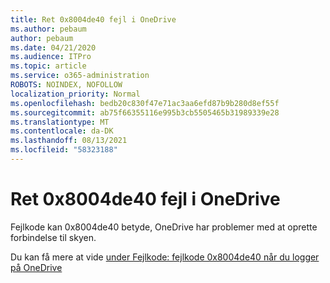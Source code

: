 ```yaml
---
title: Ret 0x8004de40 fejl i OneDrive
ms.author: pebaum
author: pebaum
ms.date: 04/21/2020
ms.audience: ITPro
ms.topic: article
ms.service: o365-administration
ROBOTS: NOINDEX, NOFOLLOW
localization_priority: Normal
ms.openlocfilehash: bedb20c830f47e71ac3aa6efd87b9b280d8ef55f
ms.sourcegitcommit: ab75f66355116e995b3cb5505465b31989339e28
ms.translationtype: MT
ms.contentlocale: da-DK
ms.lasthandoff: 08/13/2021
ms.locfileid: "58323188"
---
```

# <a name="fix-0x8004de40-error-in-onedrive"></a>Ret 0x8004de40 fejl i OneDrive

Fejlkode kan 0x8004de40 betyde, OneDrive har problemer med at oprette forbindelse til skyen. 

Du kan få mere at vide [under Fejlkode: fejlkode 0x8004de40 når du logger på OneDrive](https://docs.microsoft.com/sharepoint/troubleshoot/administration/error-0x8004de40-in-onedrive)